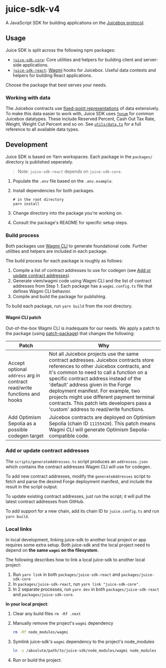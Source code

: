 # juice-sdk-v4

A JavaScript SDK for building applications on the [Juicebox protocol](https://docs.juicebox.money/).

## Usage

Juice SDK is split across the following npm packages:

- [`juice-sdk-core`](./packages/core/README.md): Core utilities and helpers for building client and server-side applications.
- [`juice-sdk-react`](./packages/react/README.md): [Wagmi](https://wagmi.sh/) hooks for Juicebox. Useful data contexts and helpers for building React applications.

Choose the package that best serves your needs.

### Working with data

The Juicebox contracts use [fixed-point representations](https://medium.com/cementdao/fixed-point-math-in-solidity-616f4508c6e8) of data extensively. To make this data easier to work with, Juice SDK uses [`fpnum`](https://github.com/peeldao/fpnum) for common Juicebox datatypes. These include Reserved Percent, Cash Out Tax Rate, Weight, Weight Cut Percent and so on. See [`utils/data.ts`](./packages/core/src/utils/data.ts) for a full reference to all available data types.

## Development

Juice SDK is based on Yarn workspaces. Each package in the `packages/` directory is published seperately.

> Note: `juice-sdk-react` depends on `juice-sdk-core`.

1. Populate the `.env` file based on the `.env.example`.
1. Install dependencies for both packages.

   ```
   # in the root directory
   yarn install
   ```

1. Change directory into the package you're working on.
1. Consult the package's README for specific setup steps.

### Build process

Both packages use [Wagmi CLI](https://wagmi.sh/cli/getting-started) to generate foundational code. Further utilities and helpers are included in each package.

The build process for each package is roughly as follows:

1. Compile a list of contract addresses to use for codegen (see [Add or update contract addresses](#add-or-update-contract-addresses)).
1. Generate viem/wagmi code using Wagmi CLI and the list of contract addresses from Step 1. Each package has a `wagmi.config.ts` file that defines Wagmi CLI behavior.
1. Compile and build the package for publishing.

To build each package, run `yarn build` from the root directory.

#### Wagmi CLI patch

Out-of-the-box Wagmi CLI is inadequate for our needs. We apply a patch to the package (using [patch-package](https://www.npmjs.com/package/patch-package)) that changes the following:

| Patch                                                                    | Why                                                                                                                                                                                                                                                                                                                                                                                                                                  |
| ------------------------------------------------------------------------ | ------------------------------------------------------------------------------------------------------------------------------------------------------------------------------------------------------------------------------------------------------------------------------------------------------------------------------------------------------------------------------------------------------------------------------------ |
| Accept optional `address` arg in contract read/write functions and hooks | Not all Juicebox projects use the same contract addresses. Juicebox contracts store references to other Juicebox contracts, and it's common to need to call a function on a specific contract address instead of the 'default' address given in the Forge deployment manifest. For example, two projects might use different payment terminal contracts. This patch lets developers pass a 'custom' address to read/write functions. |
| Add Optimism Sepolia as a possible codegen target                        | Juicebox contracts are deployed on Optimism Sepolia (chain ID `11155420`). This patch means Wagmi CLI will generate Optimism Sepolia-compatible code.                                                                                                                                                                                                                                                                                |

### Add or update contract addresses

The `scripts/generateAddresses.ts` script produces an `addresses.json` which contains the contract addresses Wagmi CLI will use for codegen.

To add new contract addresses, modify the `generateAddresses` script to fetch and parse the desired Forge deployment manifest, and include the result in the script output.

To update existing contract addresses, just run the script; it will pull the latest contract addresses from GitHub.

To add support for a new chain, add its chain ID to `juice.config.ts` and run `yarn build`.

### Local links

In local development, linking juice-sdk to another local project or app requires some extra setup.
Both juice-sdk and the local project need to depend on **the same `wagmi` on the filesystem**.

The following describes how to link a local juice-sdk to another local project:

1. Run `yarn link` in both `packages/juice-sdk-react` and `packages/juice-sdk-core`
1. In `packages/juice-sdk-react`, run `yarn link "juice-sdk-core"`.
1. In 2 separate processes, run `yarn dev` in both `packages/juice-sdk-react` and `packages/juice-sdk-core`.

**In your local project**:
1. Clear any build files `rm -Rf .next`
1. Manually remove the project's `wagmi` dependency
   ```sh
   rm -Rf node_modules/wagmi
   ```
1. Symlink juice-sdk's `wagmi` dependency to the project's node_modules

   ```sh
   ln -s /absolute/path/to/juice-sdk/node_modules/wagmi node_modules
   ```
1. Run or build the project.
